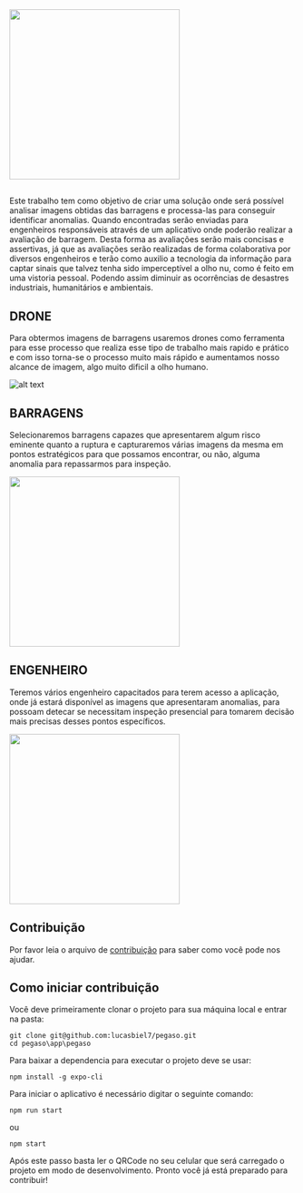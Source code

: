 
<img src="https://github.com/lucasbiel7/pegaso/blob/master/app/pegaso/assets/image/logo.png" width="300"/>

##
Este trabalho tem como objetivo de criar uma solução onde será possível analisar imagens obtidas das
barragens e processa-las para conseguir identificar anomalias. Quando encontradas serão enviadas para
engenheiros responsáveis através de um aplicativo onde poderão realizar a avaliação de barragem. 
Desta forma as avaliações serão mais concisas e assertivas, já que as avaliações serão realizadas de
forma colaborativa por diversos engenheiros e terão como auxilio a tecnologia da informação para 
captar sinais que talvez tenha sido imperceptível a olho nu, como é feito em uma vistoria pessoal. 
Podendo assim diminuir as ocorrências de desastres industriais, humanitários e ambientais.


## DRONE
Para obtermos imagens de barragens usaremos drones como ferramenta para esse processo que realiza esse tipo de trabalho mais rapido e prático e com isso torna-se o processo muito mais rápido e aumentamos nosso alcance de imagem, algo muito dificil a olho humano.

![alt text](https://github.com/lucasbiel7/pegaso/blob/master/Drone.gif)

## BARRAGENS
Selecionaremos barragens capazes que apresentarem algum risco eminente quanto a ruptura e capturaremos várias imagens da mesma em pontos estratégicos para que possamos encontrar, ou não, alguma anomalia para repassarmos para inspeção.

<img src="https://github.com/lucasbiel7/pegaso/blob/master/Barragem.jpg" width="300"/>

## ENGENHEIRO
Teremos vários engenheiro capacitados para terem acesso a aplicação, onde já estará disponível as imagens que apresentaram anomalias, para possoam detecar se necessitam inspeção presencial para tomarem decisão mais precisas desses pontos específicos.

<img src="https://github.com/lucasbiel7/pegaso/blob/master/Engenheiro.jpg" width="300"/>


## Contribuição

Por favor leia o arquivo de [contribuição](https://github.com/lucasbiel7/pegaso/blob/master/CONTRIBUTING.md) para saber como você pode nos ajudar.

## Como iniciar contribuição
Você deve primeiramente clonar o projeto para sua máquina local e entrar na pasta:
```
git clone git@github.com:lucasbiel7/pegaso.git
cd pegaso\app\pegaso
```
Para baixar a dependencia para executar o projeto deve se usar:
```
npm install -g expo-cli
```
Para iniciar o aplicativo é necessário digitar o seguinte comando:
```
npm run start
```
ou 
```
npm start
```
Após este passo basta ler o QRCode no seu celular que será carregado o projeto em modo de desenvolvimento.
Pronto você já está preparado para contribuir!
